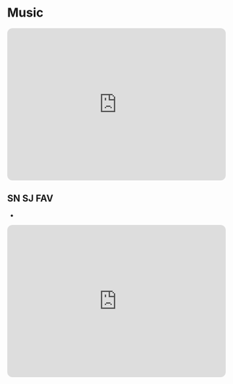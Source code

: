 # Music
<iframe data-testid="embed-iframe" style="border-radius:12px" src="https://open.spotify.com/embed/playlist/7CzaIIijp1bYJYXqhMFgis?utm_source=generator" width="100%" height="352" frameBorder="0" allowfullscreen="" allow="autoplay; clipboard-write; encrypted-media; fullscreen; picture-in-picture" loading="lazy"></iframe>

## SN SJ FAV
- 

<iframe data-testid="embed-iframe" style="border-radius:12px" src="http://localhost:3000/" width="100%" height="352" frameBorder="0" allowfullscreen="" allow="autoplay; clipboard-write; encrypted-media; fullscreen; picture-in-picture" loading="lazy"></iframe>

